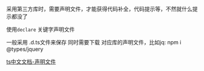 采用第三方库时，需要声明文件，才能获得代码补全，代码提示等，不然就什么提示都没了


使用`declare` 关键字声明文件

一般采用 .d.ts文件来保存
同时需要下载 对应库的声明文件，比如jq:  npm i @types/jquery

[ts中文文档-声明文件](https://www.tslang.cn/docs/handbook/declaration-files/library-structures.html)